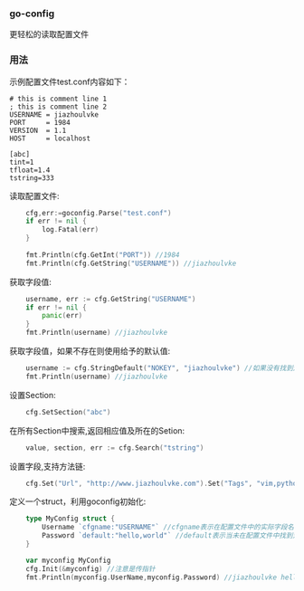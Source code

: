 ### go-config

更轻松的读取配置文件

### 用法

示例配置文件test.conf内容如下：

    # this is comment line 1
    ; this is comment line 2
    USERNAME = jiazhoulvke
    PORT     = 1984
    VERSION  = 1.1
    HOST     = localhost
    
    [abc]
    tint=1
    tfloat=1.4
    tstring=333

读取配置文件:

```go
    cfg,err:=goconfig.Parse("test.conf")
    if err != nil {
        log.Fatal(err)
    }
    
    fmt.Println(cfg.GetInt("PORT")) //1984
    fmt.Println(cfg.GetString("USERNAME")) //jiazhoulvke
```


获取字段值:

```go
    username, err := cfg.GetString("USERNAME")
    if err != nil {
        panic(err)
    }
    fmt.Println(username) //jiazhoulvke
```

获取字段值，如果不存在则使用给予的默认值:

```go
    username := cfg.StringDefault("NOKEY", "jiazhoulvke") //如果没有找到对应的字段则使用默认值
    fmt.Println(username) //jiazhoulvke
```

设置Section:

```go
    cfg.SetSection("abc")
```

在所有Section中搜索,返回相应值及所在的Setion:
```go
    value, section, err := cfg.Search("tstring")
```


设置字段,支持方法链:

```go
    cfg.Set("Url", "http://www.jiazhoulvke.com").Set("Tags", "vim,python,linux,go")
```


定义一个struct，利用goconfig初始化:

```go
    type MyConfig struct {
        Username `cfgname:"USERNAME"` //cfgname表示在配置文件中的实际字段名称
        Password `default:"hello,world"` //default表示当未在配置文件中找到对应的字段时赋予变量的默认值
    }

    var myconfig MyConfig
    cfg.Init(&myconfig) //注意是传指针
    fmt.Println(myconfig.UserName,myconfig.Password) //jiazhoulvke hello,world
```

